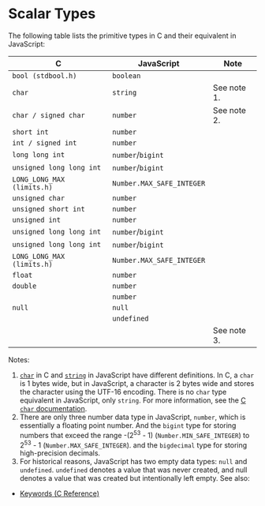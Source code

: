 # Scalar Types

The following table lists the primitive types in C and their equivalent in
JavaScript:

| C                          | JavaScript                | Note        |
| -------------------------- | ------------------------- | ----------- |
| `bool (stdbool.h)`         | `boolean`                 |             |
| `char`                     | `string`                  | See note 1. |
| `char / signed char`       | `number`                  | See note 2. |
| `short int`                | `number`                  |             |
| `int / signed int`         | `number`                  |             |
| `long long int`            | `number`/`bigint`         |             |
| `unsigned long long int`   | `number`/`bigint`         |             |
| `LONG_LONG_MAX (limits.h)` | `Number.MAX_SAFE_INTEGER` |             |
| `unsigned char`            | `number`                  |             |
| `unsigned short int`       | `number`                  |             |
| `unsigned int`             | `number`                  |             |
| `unsigned long long int`   | `number`/`bigint`         |             |
| `unsigned long long int`   | `number`/`bigint`         |             |
| `LONG_LONG_MAX (limits.h)` | `Number.MAX_SAFE_INTEGER` |             |
| `float`                    | `number`                  |             |
| `double`                   | `number`                  |             |
|                            | `number`                  |             |
| `null`                     | `null`                    |             |
|                            | `undefined`               |             |
|                            |                           | See note 3. |

Notes:

1. [`char`][char.c] in C and [`string`][string.js] in JavaScript have different
   definitions. In C, a `char` is 1 bytes wide, but in JavaScript, a character
   is 2 bytes wide and stores the character using the UTF-16 encoding. There is
   no `char` type equivalent in JavaScript, only `string`. For more information,
   see the [C `char` documentation][char.c].
2. There are only three number data type in JavaScript, `number`, which is
   essentially a floating point number. And the `bigint` type for storing
   numbers that exceed the range -(2<sup>53</sup> - 1)
   (`Number.MIN_SAFE_INTEGER`) to 2<sup>53</sup> - 1
   (`Number.MAX_SAFE_INTEGER`). and the `bigdecimal` type for storing
   high-precision decimals.
3. For historical reasons, JavaScript has two empty data types: `null` and
   `undefined`. `undefined` denotes a value that was never created, and null
   denotes a value that was created but intentionally left empty. See also:

- [Keywords (C Reference)][keywords.c]

[string.js]: https://developer.mozilla.org/en-US/docs/Web/JavaScript/Data_structures#string_type
[char.c]: https://en.cppreference.com/w/c/keyword/char
[Unicode scalar value]: https://www.unicode.org/glossary/#unicode_scalar_value
[keywords.c]: https://en.cppreference.com/w/c/keyword
